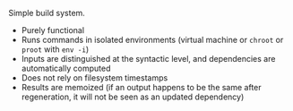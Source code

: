 Simple build system.

* Purely functional
* Runs commands in isolated environments (virtual machine or `chroot` or `proot` with `env -i`)
* Inputs are distinguished at the syntactic level, and dependencies are automatically computed
* Does not rely on filesystem timestamps
* Results are memoized (if an output happens to be the same after regeneration, it will not be seen as an updated dependency)
